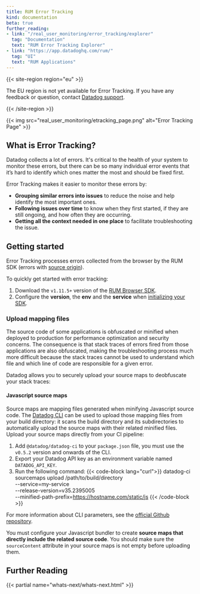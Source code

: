 ```yaml
---
title: RUM Error Tracking
kind: documentation
beta: true
further_reading:
- link: "/real_user_monitoring/error_tracking/explorer"
  tag: "Documentation"
  text: "RUM Error Tracking Explorer"
- link: "https://app.datadoghq.com/rum/"
  tag: "UI"
  text: "RUM Applications"
---
```


{{< site-region region="eu" >}}

<div class="alert alert-warning"> The EU region is not yet available for Error Tracking. If you have any feedback or question, contact <a href="/help">Datadog support</a>.</div>

{{< /site-region >}}

{{< img src="real_user_monitoring/etracking_page.png" alt="Error Tracking Page"  >}}

## What is Error Tracking?

Datadog collects a lot of errors. It's critical to the health of your system to monitor these errors, but there can be so many individual error events that it’s hard to identify which ones matter the most and should be fixed first. 

Error Tracking makes it easier to monitor these errors by:

- __Grouping similar errors into issues__ to reduce the noise and help identify the most important ones.
- __Following issues over time__ to know when they first started, if they are still ongoing, and how often they are occurring.
- __Getting all the context needed in one place__ to facilitate troubleshooting the issue.

## Getting started

Error Tracking processes errors collected from the browser by the RUM SDK (errors with [source origin][1]).

To quickly get started with error tracking:

1. Download the `v1.11.5+` version of the [RUM Browser SDK][2].
2. Configure the __version__, the __env__ and the __service__ when [initializing your SDK][3].

### Upload mapping files

The source code of some applications is obfuscated or minified when deployed to production for performance optimization and security concerns.
The consequence is that stack traces of errors fired from those applications are also obfuscated, making the troubleshooting process much more difficult because the stack traces cannot be used to understand which file and which line of code are responsible for a given error. 

Datadog allows you to securely upload your source maps to deobfuscate your stack traces:

#### Javascript source maps

Source maps are mapping files generated when minifying Javascript source code. The [Datadog CLI][4] can be used to upload those mapping files from your build directory: it scans the build directory and its subdirectories to automatically upload the source maps with their related minified files. Upload your source maps directly from your CI pipeline:

1. Add `@datadog/datadog-ci` to your `package.json` file, you must use the `v0.5.2` version and onwards of the CLI.
2. Export your Datadog API key as an environment variable named `DATADOG_API_KEY`.
3. Run the following command:
   {{< code-block lang="curl">}}
datadog-ci sourcemaps upload /path/to/build/directory \
  --service=my-service \
  --release-version=v35.2395005 \
  --minified-path-prefix=https://hostname.com/static/js
    {{< /code-block >}}
  
For more information about CLI parameters, see the [official Github repository][5].

<div class="alert alert-warning">You must configure your Javascript bundler to create <strong>source maps that directly include the related source code</strong>. You should make sure the <code>sourceContent</code> attribute in your source maps is not empty before uploading them.</div>

## Further Reading

{{< partial name="whats-next/whats-next.html" >}}


[1]: /real_user_monitoring/data_collected/error#error-origins
[2]: https://www.npmjs.com/package/@datadog/browser-rum
[3]: /real_user_monitoring/installation/?tab=us#initialization-parameters
[4]: https://github.com/DataDog/datadog-ci/
[5]: https://github.com/DataDog/datadog-ci/tree/master/src/commands/sourcemaps
